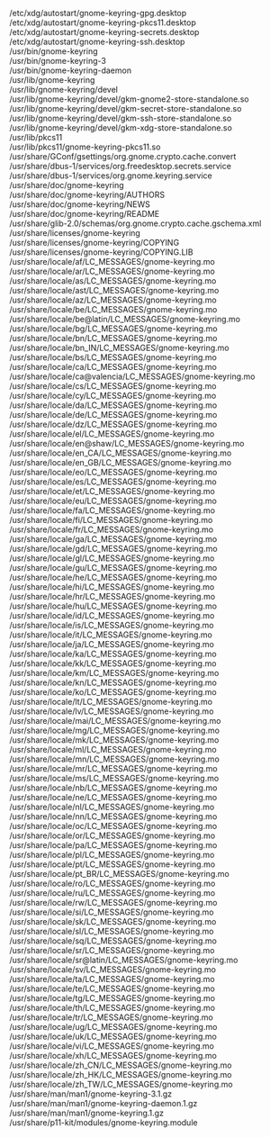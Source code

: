 /etc/xdg/autostart/gnome-keyring-gpg.desktop  
/etc/xdg/autostart/gnome-keyring-pkcs11.desktop  
/etc/xdg/autostart/gnome-keyring-secrets.desktop  
/etc/xdg/autostart/gnome-keyring-ssh.desktop  
/usr/bin/gnome-keyring  
/usr/bin/gnome-keyring-3  
/usr/bin/gnome-keyring-daemon  
/usr/lib/gnome-keyring  
/usr/lib/gnome-keyring/devel  
/usr/lib/gnome-keyring/devel/gkm-gnome2-store-standalone.so  
/usr/lib/gnome-keyring/devel/gkm-secret-store-standalone.so  
/usr/lib/gnome-keyring/devel/gkm-ssh-store-standalone.so  
/usr/lib/gnome-keyring/devel/gkm-xdg-store-standalone.so  
/usr/lib/pkcs11  
/usr/lib/pkcs11/gnome-keyring-pkcs11.so  
/usr/share/GConf/gsettings/org.gnome.crypto.cache.convert  
/usr/share/dbus-1/services/org.freedesktop.secrets.service  
/usr/share/dbus-1/services/org.gnome.keyring.service  
/usr/share/doc/gnome-keyring  
/usr/share/doc/gnome-keyring/AUTHORS  
/usr/share/doc/gnome-keyring/NEWS  
/usr/share/doc/gnome-keyring/README  
/usr/share/glib-2.0/schemas/org.gnome.crypto.cache.gschema.xml  
/usr/share/licenses/gnome-keyring  
/usr/share/licenses/gnome-keyring/COPYING  
/usr/share/licenses/gnome-keyring/COPYING.LIB  
/usr/share/locale/af/LC\_MESSAGES/gnome-keyring.mo  
/usr/share/locale/ar/LC\_MESSAGES/gnome-keyring.mo  
/usr/share/locale/as/LC\_MESSAGES/gnome-keyring.mo  
/usr/share/locale/ast/LC\_MESSAGES/gnome-keyring.mo  
/usr/share/locale/az/LC\_MESSAGES/gnome-keyring.mo  
/usr/share/locale/be/LC\_MESSAGES/gnome-keyring.mo  
/usr/share/locale/be@latin/LC\_MESSAGES/gnome-keyring.mo  
/usr/share/locale/bg/LC\_MESSAGES/gnome-keyring.mo  
/usr/share/locale/bn/LC\_MESSAGES/gnome-keyring.mo  
/usr/share/locale/bn\_IN/LC\_MESSAGES/gnome-keyring.mo  
/usr/share/locale/bs/LC\_MESSAGES/gnome-keyring.mo  
/usr/share/locale/ca/LC\_MESSAGES/gnome-keyring.mo  
/usr/share/locale/ca@valencia/LC\_MESSAGES/gnome-keyring.mo  
/usr/share/locale/cs/LC\_MESSAGES/gnome-keyring.mo  
/usr/share/locale/cy/LC\_MESSAGES/gnome-keyring.mo  
/usr/share/locale/da/LC\_MESSAGES/gnome-keyring.mo  
/usr/share/locale/de/LC\_MESSAGES/gnome-keyring.mo  
/usr/share/locale/dz/LC\_MESSAGES/gnome-keyring.mo  
/usr/share/locale/el/LC\_MESSAGES/gnome-keyring.mo  
/usr/share/locale/en@shaw/LC\_MESSAGES/gnome-keyring.mo  
/usr/share/locale/en\_CA/LC\_MESSAGES/gnome-keyring.mo  
/usr/share/locale/en\_GB/LC\_MESSAGES/gnome-keyring.mo  
/usr/share/locale/eo/LC\_MESSAGES/gnome-keyring.mo  
/usr/share/locale/es/LC\_MESSAGES/gnome-keyring.mo  
/usr/share/locale/et/LC\_MESSAGES/gnome-keyring.mo  
/usr/share/locale/eu/LC\_MESSAGES/gnome-keyring.mo  
/usr/share/locale/fa/LC\_MESSAGES/gnome-keyring.mo  
/usr/share/locale/fi/LC\_MESSAGES/gnome-keyring.mo  
/usr/share/locale/fr/LC\_MESSAGES/gnome-keyring.mo  
/usr/share/locale/ga/LC\_MESSAGES/gnome-keyring.mo  
/usr/share/locale/gd/LC\_MESSAGES/gnome-keyring.mo  
/usr/share/locale/gl/LC\_MESSAGES/gnome-keyring.mo  
/usr/share/locale/gu/LC\_MESSAGES/gnome-keyring.mo  
/usr/share/locale/he/LC\_MESSAGES/gnome-keyring.mo  
/usr/share/locale/hi/LC\_MESSAGES/gnome-keyring.mo  
/usr/share/locale/hr/LC\_MESSAGES/gnome-keyring.mo  
/usr/share/locale/hu/LC\_MESSAGES/gnome-keyring.mo  
/usr/share/locale/id/LC\_MESSAGES/gnome-keyring.mo  
/usr/share/locale/is/LC\_MESSAGES/gnome-keyring.mo  
/usr/share/locale/it/LC\_MESSAGES/gnome-keyring.mo  
/usr/share/locale/ja/LC\_MESSAGES/gnome-keyring.mo  
/usr/share/locale/ka/LC\_MESSAGES/gnome-keyring.mo  
/usr/share/locale/kk/LC\_MESSAGES/gnome-keyring.mo  
/usr/share/locale/km/LC\_MESSAGES/gnome-keyring.mo  
/usr/share/locale/kn/LC\_MESSAGES/gnome-keyring.mo  
/usr/share/locale/ko/LC\_MESSAGES/gnome-keyring.mo  
/usr/share/locale/lt/LC\_MESSAGES/gnome-keyring.mo  
/usr/share/locale/lv/LC\_MESSAGES/gnome-keyring.mo  
/usr/share/locale/mai/LC\_MESSAGES/gnome-keyring.mo  
/usr/share/locale/mg/LC\_MESSAGES/gnome-keyring.mo  
/usr/share/locale/mk/LC\_MESSAGES/gnome-keyring.mo  
/usr/share/locale/ml/LC\_MESSAGES/gnome-keyring.mo  
/usr/share/locale/mn/LC\_MESSAGES/gnome-keyring.mo  
/usr/share/locale/mr/LC\_MESSAGES/gnome-keyring.mo  
/usr/share/locale/ms/LC\_MESSAGES/gnome-keyring.mo  
/usr/share/locale/nb/LC\_MESSAGES/gnome-keyring.mo  
/usr/share/locale/ne/LC\_MESSAGES/gnome-keyring.mo  
/usr/share/locale/nl/LC\_MESSAGES/gnome-keyring.mo  
/usr/share/locale/nn/LC\_MESSAGES/gnome-keyring.mo  
/usr/share/locale/oc/LC\_MESSAGES/gnome-keyring.mo  
/usr/share/locale/or/LC\_MESSAGES/gnome-keyring.mo  
/usr/share/locale/pa/LC\_MESSAGES/gnome-keyring.mo  
/usr/share/locale/pl/LC\_MESSAGES/gnome-keyring.mo  
/usr/share/locale/pt/LC\_MESSAGES/gnome-keyring.mo  
/usr/share/locale/pt\_BR/LC\_MESSAGES/gnome-keyring.mo  
/usr/share/locale/ro/LC\_MESSAGES/gnome-keyring.mo  
/usr/share/locale/ru/LC\_MESSAGES/gnome-keyring.mo  
/usr/share/locale/rw/LC\_MESSAGES/gnome-keyring.mo  
/usr/share/locale/si/LC\_MESSAGES/gnome-keyring.mo  
/usr/share/locale/sk/LC\_MESSAGES/gnome-keyring.mo  
/usr/share/locale/sl/LC\_MESSAGES/gnome-keyring.mo  
/usr/share/locale/sq/LC\_MESSAGES/gnome-keyring.mo  
/usr/share/locale/sr/LC\_MESSAGES/gnome-keyring.mo  
/usr/share/locale/sr@latin/LC\_MESSAGES/gnome-keyring.mo  
/usr/share/locale/sv/LC\_MESSAGES/gnome-keyring.mo  
/usr/share/locale/ta/LC\_MESSAGES/gnome-keyring.mo  
/usr/share/locale/te/LC\_MESSAGES/gnome-keyring.mo  
/usr/share/locale/tg/LC\_MESSAGES/gnome-keyring.mo  
/usr/share/locale/th/LC\_MESSAGES/gnome-keyring.mo  
/usr/share/locale/tr/LC\_MESSAGES/gnome-keyring.mo  
/usr/share/locale/ug/LC\_MESSAGES/gnome-keyring.mo  
/usr/share/locale/uk/LC\_MESSAGES/gnome-keyring.mo  
/usr/share/locale/vi/LC\_MESSAGES/gnome-keyring.mo  
/usr/share/locale/xh/LC\_MESSAGES/gnome-keyring.mo  
/usr/share/locale/zh\_CN/LC\_MESSAGES/gnome-keyring.mo  
/usr/share/locale/zh\_HK/LC\_MESSAGES/gnome-keyring.mo  
/usr/share/locale/zh\_TW/LC\_MESSAGES/gnome-keyring.mo  
/usr/share/man/man1/gnome-keyring-3.1.gz  
/usr/share/man/man1/gnome-keyring-daemon.1.gz  
/usr/share/man/man1/gnome-keyring.1.gz  
/usr/share/p11-kit/modules/gnome-keyring.module  
